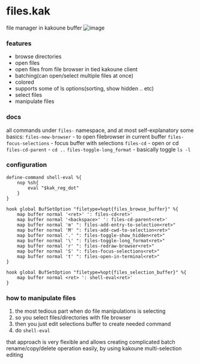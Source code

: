 # files.kak
file manager in kakoune buffer
![image](https://user-images.githubusercontent.com/64231066/137635362-dc3fa83d-2927-4422-be55-86fa5719223c.png)

### features
* browse directories
* open files
* open files from file browser in tied kakoune client
* batching(can open/select multiple files at once)
* colored
* supports some of ls options(sorting, show hidden .. etc)
* select files
* manipulate files

### docs
all commands under `files-` namespace, and at most self-explanatory
some basics:
`files-new-browser` - to open filebrowser in current buffer
`files-focus-selections` - focus buffer with selections
`files-cd` - open or cd
`files-cd-parent` - `cd ..`
`files-toggle-long_format` - basically toggle `ls -l`

### configuration
```
define-command shell-eval %{
    nop %sh{
        eval "$kak_reg_dot"
    }
}

hook global BufSetOption "filetype=%opt{files_browse_buffer}" %{
    map buffer normal '<ret>' ': files-cd<ret>'
    map buffer normal '<backspace>' ': files-cd-parent<ret>'
    map buffer normal 'm' ": files-add-entry-to-selection<ret>"
    map buffer normal 'M' ": files-add-cwd-to-selection<ret>"
    map buffer normal '.' ": files-toggle-show_hidden<ret>"
    map buffer normal '\' ": files-toggle-long_format<ret>"
    map buffer normal 'r' ": files-redraw-browser<ret>"
    map buffer normal 'S' ": files-focus-selections<ret>"
    map buffer normal 't' ": files-open-in-terminal<ret>"
}

hook global BufSetOption "filetype=%opt{files_selection_buffer}" %{
    map buffer normal <ret> ': shell-eval<ret>'
}
```
### how to manipulate files
1. the most tedious part when do file manipulations is selecting
2. so you select files/directories with file browser
3. then you just edit selections buffer to create needed command
4. do `shell-eval`

that approach is very flexible and allows creating complicated batch rename/copy/delete operation easily, by using kakoune multi-selection editing
